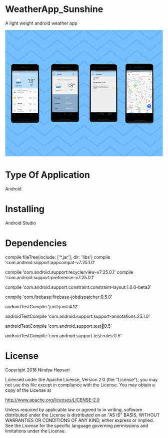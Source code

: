 

# WeatherApp_Sunshine
A light weight android weather app


![alt tag](https://github.com/nindyahapsari/WeatherApp_Sunshine/blob/master/1.png)


# Type Of Application

Android

# Installing 

Android Studio

# Dependencies 

compile fileTree(include: ['*.jar'], dir: 'libs')
compile 'com.android.support:appcompat-v7:25.1.0'

compile 'com.android.support:recyclerview-v7:25.0.1'
compile 'com.android.support:preference-v7:25.0.1'

compile 'com.android.support.constraint:constraint-layout:1.0.0-beta3'

compile 'com.firebase:firebase-jobdispatcher:0.5.0'


androidTestCompile 'junit:junit:4.12'

androidTestCompile 'com.android.support:support-annotations:25.1.0'

androidTestCompile 'com.android.support.test:runner:0.5'

androidTestCompile 'com.android.support.test:rules:0.5'

# License 

Copyright 2018 Nindya Hapsari

Licensed under the Apache License, Version 2.0 (the "License");
you may not use this file except in compliance with the License.
You may obtain a copy of the License at

http://www.apache.org/licenses/LICENSE-2.0

Unless required by applicable law or agreed to in writing, software
distributed under the License is distributed on an "AS IS" BASIS,
WITHOUT WARRANTIES OR CONDITIONS OF ANY KIND, either express or implied.
See the License for the specific language governing permissions and
limitations under the License.















